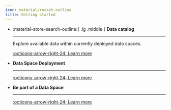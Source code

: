 ```yaml
---
icon: material/rocket-outline
title: Getting started
---
```


<div class="grid cards" markdown>

-   :material-store-search-outline:{ .lg .middle } __Data catalog__

    ---

    Explore available data within currently deployed data spaces.

    [:octicons-arrow-right-24: Learn more](data_catalog/index.md)

-   __Data Space Deployment__

    ---

    [:octicons-arrow-right-24: Learn more](dataspace_deployment/index.md)


-   __Be part of a Data Space__

    ---

    [:octicons-arrow-right-24: Learn more](connect_to_dataspace/index.md)


</div>